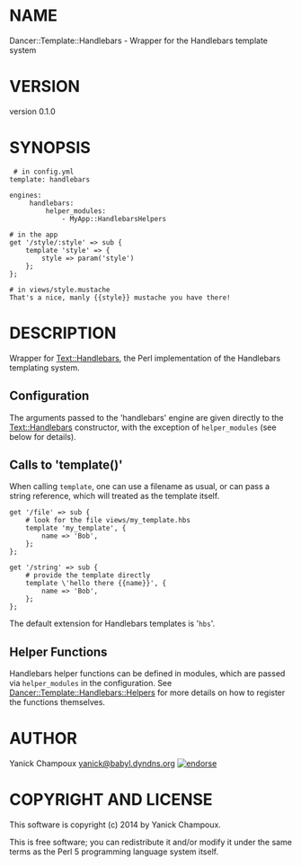 # NAME

Dancer::Template::Handlebars - Wrapper for the Handlebars template system

# VERSION

version 0.1.0

# SYNOPSIS

     # in config.yml
    template: handlebars

    engines:
         handlebars:
             helper_modules:
                 - MyApp::HandlebarsHelpers

    # in the app
    get '/style/:style' => sub {
        template 'style' => {
            style => param('style')
        };
    };

    # in views/style.mustache
    That's a nice, manly {{style}} mustache you have there!

# DESCRIPTION

Wrapper for [Text::Handlebars](https://metacpan.org/pod/Text::Handlebars), the Perl implementation of the Handlebars
templating system.

## Configuration

The arguments passed to the 'handlebars' engine are given directly to the
[Text::Handlebars](https://metacpan.org/pod/Text::Handlebars) constructor, 
with the exception of `helper_modules` (see below for details).

## Calls to 'template()'

When calling `template`, one can use a filename as usual, or can pass a 
string reference, which will treated as the template itself.

    get '/file' => sub {
        # look for the file views/my_template.hbs
        template 'my_template', {
            name => 'Bob',
        };
    };

    get '/string' => sub {
        # provide the template directly
        template \'hello there {{name}}', {
            name => 'Bob',
        };
    };

The default extension for Handlebars templates is '`hbs`'.

## Helper Functions

Handlebars helper functions can be defined in modules, which are
passed via `helper_modules` in the configuration. See
[Dancer::Template::Handlebars::Helpers](https://metacpan.org/pod/Dancer::Template::Handlebars::Helpers) for more details on how to register
the functions themselves.

# AUTHOR

Yanick Champoux <yanick@babyl.dyndns.org> [![endorse](http://api.coderwall.com/yanick/endorsecount.png)](http://coderwall.com/yanick)

# COPYRIGHT AND LICENSE

This software is copyright (c) 2014 by Yanick Champoux.

This is free software; you can redistribute it and/or modify it under
the same terms as the Perl 5 programming language system itself.
